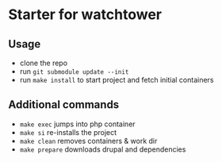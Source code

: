 # Starter for watchtower

## Usage

- clone the repo
- run `git submodule update --init`
- run `make install` to start project and fetch initial containers

## Additional commands

- `make exec` jumps into php container
- `make si` re-installs the project
- `make clean` removes containers & work dir
- `make prepare` downloads drupal and dependencies
